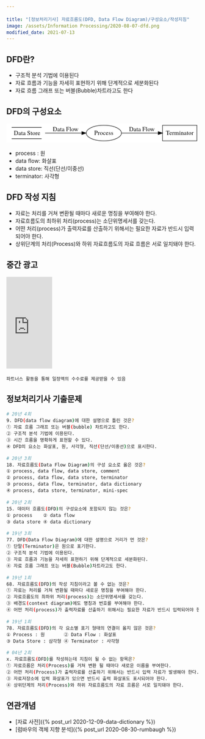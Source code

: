 ```yaml
---

title: "[정보처리기사] 자료흐름도(DFD, Data Flow Diagram)/구성요소/작성지침"
image: /assets/Information Processing/2020-08-07-dfd.png
modified_date: 2021-07-13
---
```


## DFD란?
- 구조적 분석 기법에 이용된다
- 자료 흐름과 기능을 자세히 표현하기 위해 단계적으로 세분화된다
- 자료 흐름 그래프 또는 버블(Bubble)차트라고도 한다

## DFD의 구성요소
![DFD의 구성요소](/assets/information-processing/2020-08-07-dfd.png)

- process : 원
- data flow: 화살표
- data store: 직선(단선/이중선)
- terminator: 사각형

## DFD 작성 지침
- 자료는 처리를 거쳐 변환될 때마다 새로운 명칭을 부여해야 한다.
- 자료흐름도의 최하위 처리(process)는 소단위명세서를 갖는다.
- 어떤 처리(process)가 출력자료를 산출하기 위해서는 필요한 자료가 반드시 입력되어야 한다.
- 상위단계의 처리(Process)와 하위 자료흐름도의 자료 흐름은 서로 일치돼야 한다.

## 중간 광고
<iframe src="https://coupa.ng/bT5WRy" width="120" height="240" frameborder="0" scrolling="no" referrerpolicy="unsafe-url"></iframe>

`파트너스 활동을 통해 일정액의 수수료를 제공받을 수 있음`

## 정보처리기사 기출문제

```bash
# 20년 4회
9. DFD(data flow diagram)에 대한 설명으로 틀린 것은?
① 자료 흐름 그래프 또는 버블(bubble) 차트라고도 한다.
② 구조적 분석 기법에 이용된다.
③ 시간 흐름을 명확하게 표현할 수 있다.
④ DFD의 요소는 화살표, 원, 사각형, 직선(단선/이중선)으로 표시한다.
```

```bash
# 20년 3회
18. 자료흐름도(Data Flow Diagram)의 구성 요소로 옳은 것은?
① process, data flow, data store, comment
② process, data flow, data store, terminator
③ process, data flow, terminator, data dictionary
④ process, data store, terminator, mini-spec
```

```bash
# 20년 2회
15. 데이터 흐름도(DFD)의 구성요소에 포함되지 않는 것은?
① process    ② data flow
③ data store ④ data dictionary
```

```bash
# 19년 3회
77. DFD(Data Flow Diagram)에 대한 설명으로 거리가 먼 것은?
① 단말(Terminator)은 원으로 표기한다.
② 구조적 분석 기법에 이용된다.
③ 자료 흐름과 기능을 자세히 표현하기 위해 단계적으로 세분화된다.
④ 자료 흐름 그래프 또는 버블(Bubble)차트라고도 한다.
```

```bash
# 19년 1회
68. 자료흐름도(DFD)의 작성 지침이라고 볼 수 없는 것은?
① 자료는 처리를 거쳐 변환될 때마다 새로운 명칭을 부여해야 한다.
② 자료흐름도의 최하위 처리(process)는 소단위명세서를 갖는다.
③ 배경도(context diagram)에도 명칭과 번호를 부여해야 한다.
④ 어떤 처리(process)가 출력자료를 산출하기 위해서는 필요한 자료가 반드시 입력되어야 한다.
```

```bash
# 19년 1회
78. 자료흐름도(DFD)의 각 요소별 표기 형태의 연결이 옳지 않은 것은?
① Process : 원       ② Data Flow : 화살표
③ Data Store : 삼각형 ④ Terminator : 사각형
```

```bash
# 04년 2회
x. 자료흐름도(DFD)를 작성하는데 지침이 될 수 없는 항목은?
① 자료흐름은 처리(Process)를 거쳐 변환 될 때마다 새로운 이름을 부여한다.
② 어떤 처리(Process)가 출력자료를 산출하기 위해서는 반드시 입력 자료가 발생해야 한다.
③ 자료저장소에 입력 화살표가 있으면 반드시 출력 화살표도 표시되어야 한다.
④ 상위단계의 처리(Process)와 하위 자료흐름도의 자료 흐름은 서로 일치돼야 한다.
```

## 연관개념
- [자료 사전]({% post_url 2020-12-09-data-dictionary %})
- [럼바우의 객체 지향 분석]({% post_url 2020-08-30-rumbaugh %})
